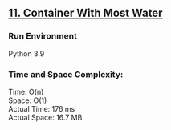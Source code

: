 ## [11. Container With Most Water](https://leetcode.com/problems/container-with-most-water/)

### Run Environment
Python 3.9

### Time and Space Complexity:
Time: O(n)  
Space: O(1)  
Actual Time: 176 ms  
Actual Space: 16.7 MB
